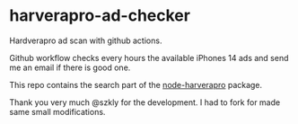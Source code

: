 # harverapro-ad-checker
Hardverapro ad scan with github actions.

Github workflow checks every hours the available iPhones 14 ads and send me an email if there is good one.

This repo contains the search part of the [node-harverapro](https://github.com/szkly/node-hardverapro) package.

Thank you very much @szkly for the development.
I had to fork for made same small modifications.
